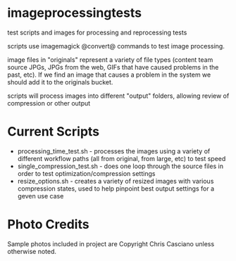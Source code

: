 imageprocessingtests
======================

test scripts and images for processing and reprocessing tests

scripts use imagemagick @convert@ commands to test image processing.

image files in "originals" represent a variety of file types (content team source JPGs, JPGs from the web, GIFs that have caused problems in the past, etc). If we find an image that causes a problem in the system we should add it to the originals bucket.

scripts will process images into different "output" folders, allowing review of compression or other output


Current Scripts
===============

* processing_time_test.sh - processes the images using a variety of different workflow paths (all from original, from large, etc) to test speed
* single_compression_test.sh - does one loop through the source files in order to test optimization/compression settings
* resize_options.sh - creates a variety of resized images with various compression states, used to help pinpoint best output settings for a geven use case


Photo Credits
===============

Sample photos included in project are Copyright Chris Casciano unless otherwise noted.

